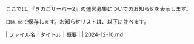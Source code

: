 ここでは、『きのこサーバー2』の運営募集についてのお知らせを表示します。

`日時.md`で保存します。お知らせリストは、以下に並べます。

| ファイル名 | タイトル | 概要 |
| [2024-12-10.md](2024-12-10.md)